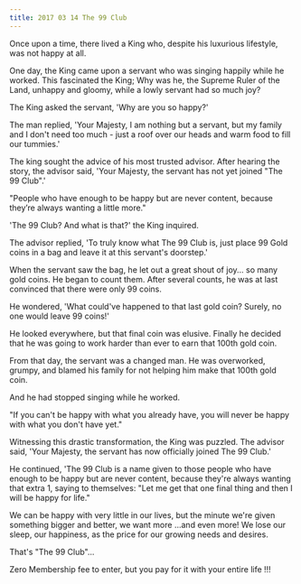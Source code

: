 ```yaml
---
title: 2017 03 14 The 99 Club
---
```


Once upon a time, there lived a King who, despite his luxurious lifestyle, was not happy at all.

One day, the King came upon a servant who was singing happily while he worked. This fascinated the King; Why was he, the Supreme Ruler of the Land, unhappy and gloomy, while a lowly servant had so much joy?

The King asked the servant, 'Why are you so happy?'

The man replied, 'Your Majesty, I am nothing but a servant, but my family and I don't need too much - just a roof over our heads and warm food to fill our tummies.'

The king sought the advice of his most trusted advisor. After hearing the story, the advisor said, 'Your Majesty, the servant has not yet joined "The 99 Club".'

<div class='quotation'>
"People who have enough to be happy but are never content, because they’re always wanting a little more."
</div>

'The 99 Club? And what is that?' the King inquired.

The advisor replied, 'To truly know what The 99 Club is, just place 99 Gold coins in a bag and leave it at this servant's doorstep.'

When the servant saw the bag, he let out a great shout of joy... so many gold coins. He began to count them. After several counts, he was at last convinced that there were only 99 coins.

He wondered, 'What could've happened to that last gold coin? Surely, no one would leave 99 coins!'

He looked everywhere, but that final coin was elusive. Finally he decided that he was going to work harder than ever to earn that 100th gold coin.

From that day, the servant was a changed man. He was overworked, grumpy, and blamed his family for not helping him make that 100th gold coin.

And he had stopped singing while he worked.

<div class='quotation'>
"If you can't be happy with what you already have, you will never be happy with what you don't have yet."
</div>

Witnessing this drastic transformation, the King was puzzled. The advisor said, 'Your Majesty, the servant has now officially joined The 99 Club.'

He continued, 'The 99 Club is a name given to those people who have enough to be happy but are never content, because they're always wanting that extra 1, saying to themselves: "Let me get that one final thing and then I will be happy for life."

We can be happy with very little in our lives, but the minute we're given something bigger and better, we want more ...and even more! We lose our sleep, our happiness, as the price for our growing needs and desires.

That's "The 99 Club"...

Zero Membership fee to enter, but you pay for it with your entire life !!!
